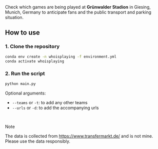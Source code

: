 Check which games are being played at **Grünwalder Stadion** in Giesing, Munich, Germany to anticipate fans and the public transport and parking situation.

## How to use

### 1. Clone the repository
```bash
conda env create -n whoisplaying -f environment.yml
conda activate whoisplaying
```

### 2. Run the script
```bash
python main.py
```
Optional arguments:
- `--teams` or `-t`: to add any other teams
- `--urls` or `-d`: to add the accompanying urls

<br>

> [!NOTE]
> The data is collected from https://www.transfermarkt.de/ and is not mine. Please use the data responsibly.
